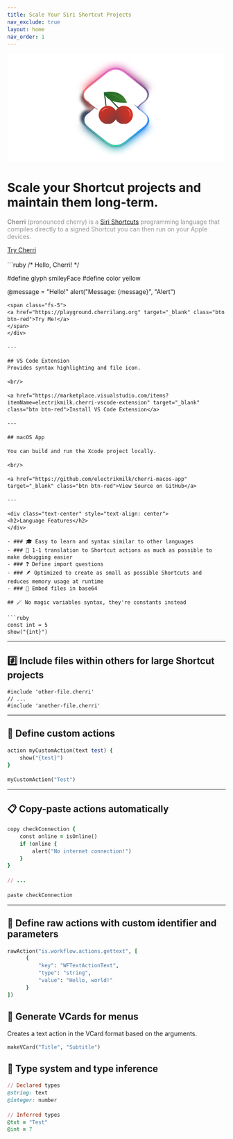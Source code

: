 ```yaml
---
title: Scale Your Siri Shortcut Projects
nav_exclude: true
layout: home
nav_order: 1
---
```


<div class="hero">
    <img src="/assets/hero.png" width="500" alt="Cherri Hero Image"/>
    <h1>Scale your Shortcut projects and maintain them long-term.</h1>
    <p style="color: #959396"><strong>Cherri</strong> (pronounced cherry) is a <a href="https://apps.apple.com/us/app/shortcuts/id1462947752" ref="noreferrer noopener" target="_blank">Siri Shortcuts</a> programming language that compiles directly to a signed Shortcut you can then run on your Apple devices.</p>
    <span class="fs-6">
    <a href="https://playground.cherrilang.org" target="_blank" class="btn btn-red btn-outline hero-button">Try Cherri</a>
    </span>
</div>

<br/>

<div class="code-example" markdown="1">
```ruby
/* Hello, Cherri! */

#define glyph smileyFace
#define color yellow

@message = "Hello!"
alert("Message: {message}", "Alert")
```
<span class="fs-5">
<a href="https://playground.cherrilang.org" target="_blank" class="btn btn-red">Try Me!</a>
</span>
</div>

---

## VS Code Extension
Provides syntax highlighting and file icon.

<br/>

<a href="https://marketplace.visualstudio.com/items?itemName=electrikmilk.cherri-vscode-extension" target="_blank" class="btn btn-red">Install VS Code Extension</a>

---

## macOS App

You can build and run the Xcode project locally.

<br/>

<a href="https://github.com/electrikmilk/cherri-macos-app" target="_blank" class="btn btn-red">View Source on GitHub</a>

---

<div class="text-center" style="text-align: center">
<h2>Language Features</h2>
</div>

- ### 🎓 Easy to learn and syntax similar to other languages
- ### 🐞 1-1 translation to Shortcut actions as much as possible to make debugging easier
- ### ❓ Define import questions
- ### 🪶 Optimized to create as small as possible Shortcuts and reduces memory usage at runtime
- ### 📄 Embed files in base64

## 🪄 No magic variables syntax, they're constants instead

```ruby
const int = 5
show("{int}")
```

---

## #️⃣ Include files within others for large Shortcut projects

```
#include 'other-file.cherri'
// ...
#include 'another-file.cherri'
```

---

## 🔧 Define custom actions

```ruby
action myCustomAction(text test) {
    show("{test}")
}

myCustomAction("Test")
```

---

## 📋 Copy-paste actions automatically

```ruby
copy checkConnection {
    const online = isOnline()
    if !online {
        alert("No internet connection!")
    }
}

// ...

paste checkConnection
```

---

## 🥩 Define raw actions with custom identifier and parameters

```ruby
rawAction("is.workflow.actions.gettext", [
      {
          "key": "WFTextActionText",
          "type": "string",
          "value": "Hello, world!"
      }
])
```

## 📇 Generate VCards for menus

Creates a text action in the VCard format based on the arguments.

```ruby
makeVCard("Title", "Subtitle")
```

## 🔢 Type system and type inference

```ruby
// Declared types
@string: text
@integer: number

// Inferred types
@txt = "Test"
@int = 7
```
